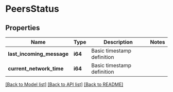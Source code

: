 # PeersStatus

## Properties

Name | Type | Description | Notes
------------ | ------------- | ------------- | -------------
**last_incoming_message** | **i64** | Basic timestamp definition | 
**current_network_time** | **i64** | Basic timestamp definition | 

[[Back to Model list]](../README.md#documentation-for-models) [[Back to API list]](../README.md#documentation-for-api-endpoints) [[Back to README]](../README.md)


